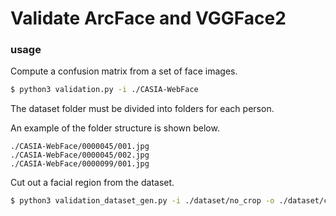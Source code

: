 # Validate ArcFace and VGGFace2

### usage

Compute a confusion matrix from a set of face images.

```bash
$ python3 validation.py -i ./CASIA-WebFace
```

The dataset folder must be divided into folders for each person.

An example of the folder structure is shown below.

```
./CASIA-WebFace/0000045/001.jpg
./CASIA-WebFace/0000045/002.jpg
./CASIA-WebFace/0000099/001.jpg
```

Cut out a facial region from the dataset.

```bash
$ python3 validation_dataset_gen.py -i ./dataset/no_crop -o ./dataset/crop
```
